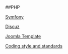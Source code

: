 ##PHP

[Symfony](./Symfony.html)

[Discuz](./Discuz.html)

[Joomla Template](./Joomla_Template.html)

[Coding style and standards](./Coding_style_and_standards.html)
